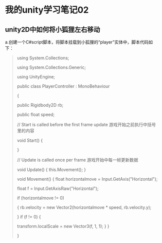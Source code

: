 # 我的unity学习笔记02
## unity2D中如何将小狐狸左右移动
a.创建一个C#script脚本，将脚本挂载到小狐狸的“player”实体中，脚本代码如下：
>using System.Collections;
>
>using System.Collections.Generic;
>
>using UnityEngine;
>
>public class PlayerController : MonoBehaviour
>
 >  {
 >  
 >  public  Rigidbody2D rb;
 >  
 >  public  float speed;
 >  
 >   // Start is called before the first frame update 游戏开始之前执行中括号里的内容
 >   
 >   void Start()
 >   {
 >       
 >   }
>
 >   // Update is called once per frame 游戏开始中每一帧更新数据
 >   
 >  void Update()
 >   {
 >       this.Movement();
 >   }
>
 >   void Movement() 
  >  {
 >   float horizontalmove = Input.GetAxis("Horizontal");
 >       
 >   float f = Input.GetAxisRaw("Horizontal");
 >      
 >   if (horizontalmove != 0) 
 >       
 >   {
 >   rb.velocity = new Vector2(horizontalmove * speed, rb.velocity.y);
 >           
 >   }
 >   if (f != 0) {
 >       
 >   transform.localScale = new Vector3(f, 1, 1);
 >       }
 >   }
 >   
> }

